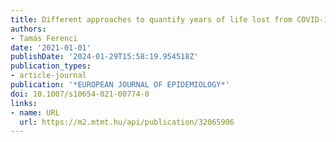 ```yaml
---
title: Different approaches to quantify years of life lost from COVID-19
authors:
- Tamás Ferenci
date: '2021-01-01'
publishDate: '2024-01-29T15:58:19.954518Z'
publication_types:
- article-journal
publication: '*EUROPEAN JOURNAL OF EPIDEMIOLOGY*'
doi: 10.1007/s10654-021-00774-0
links:
- name: URL
  url: https://m2.mtmt.hu/api/publication/32065906
---
```


